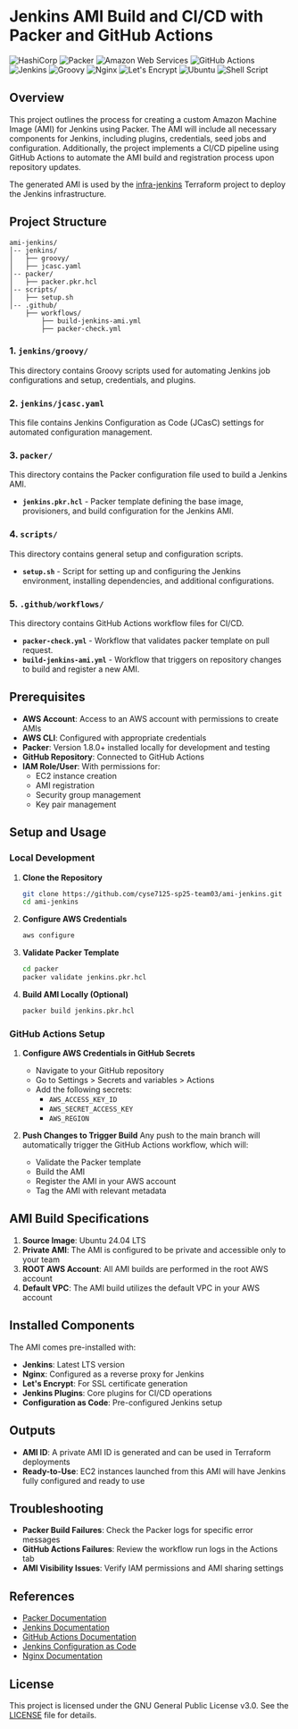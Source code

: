 # Jenkins AMI Build and CI/CD with Packer and GitHub Actions

![HashiCorp](https://img.shields.io/badge/HashiCorp-000000.svg?style=for-the-badge&logo=hashicorp&logoColor=white)
![Packer](https://img.shields.io/badge/Packer-02A8EF.svg?style=for-the-badge&logo=packer&logoColor=white)
![Amazon Web Services](https://img.shields.io/badge/Amazon%20Web%20Services-232F3E.svg?style=for-the-badge&logo=Amazon-Web-Services&logoColor=white)
![GitHub Actions](https://img.shields.io/badge/GitHub_Actions-2088FF.svg?style=for-the-badge&logo=github-actions&logoColor=white)
![Jenkins](https://img.shields.io/badge/Jenkins-D24939.svg?style=for-the-badge&logo=jenkins&logoColor=white)
![Groovy](https://img.shields.io/badge/Groovy-4298B8.svg?style=for-the-badge&logo=Apache-Groovy&logoColor=white)
![Nginx](https://img.shields.io/badge/Nginx-009639.svg?style=for-the-badge&logo=nginx&logoColor=white)
![Let's Encrypt](https://img.shields.io/badge/Let's_Encrypt-003A70.svg?style=for-the-badge&logo=letsencrypt&logoColor=white)
![Ubuntu](https://img.shields.io/badge/Ubuntu-E95420.svg?style=for-the-badge&logo=ubuntu&logoColor=white)
![Shell Script](https://img.shields.io/badge/Shell_Script-121011.svg?style=for-the-badge&logo=gnu-bash&logoColor=white)

## Overview
This project outlines the process for creating a custom Amazon Machine Image (AMI) for Jenkins using Packer. The AMI will include all necessary components for Jenkins, including plugins, credentials, seed jobs and configuration. Additionally, the project implements a CI/CD pipeline using GitHub Actions to automate the AMI build and registration process upon repository updates.

The generated AMI is used by the [infra-jenkins](https://github.com/cyse7125-sp25-team03/infra-jenkins) Terraform project to deploy the Jenkins infrastructure.

## Project Structure
```
ami-jenkins/
│-- jenkins/
│   ├── groovy/
│   ├── jcasc.yaml
│-- packer/
│   ├── packer.pkr.hcl
│-- scripts/
│   ├── setup.sh
│-- .github/
    ├── workflows/
        ├── build-jenkins-ami.yml
        ├── packer-check.yml
```

### 1. `jenkins/groovy/`
This directory contains Groovy scripts used for automating Jenkins job configurations and setup, credentials, and plugins.

### 2. `jenkins/jcasc.yaml`
This file contains Jenkins Configuration as Code (JCasC) settings for automated configuration management.

### 3. `packer/`
This directory contains the Packer configuration file used to build a Jenkins AMI.
- **`jenkins.pkr.hcl`** - Packer template defining the base image, provisioners, and build configuration for the Jenkins AMI.

### 4. `scripts/`
This directory contains general setup and configuration scripts.
- **`setup.sh`** - Script for setting up and configuring the Jenkins environment, installing dependencies, and additional configurations.

### 5. `.github/workflows/`
This directory contains GitHub Actions workflow files for CI/CD.
- **`packer-check.yml`** - Workflow that validates packer template on pull request.
- **`build-jenkins-ami.yml`** - Workflow that triggers on repository changes to build and register a new AMI.

## Prerequisites

- **AWS Account**: Access to an AWS account with permissions to create AMIs
- **AWS CLI**: Configured with appropriate credentials
- **Packer**: Version 1.8.0+ installed locally for development and testing
- **GitHub Repository**: Connected to GitHub Actions
- **IAM Role/User**: With permissions for:
  - EC2 instance creation
  - AMI registration
  - Security group management
  - Key pair management

## Setup and Usage

### Local Development

1. **Clone the Repository**
   ```sh
   git clone https://github.com/cyse7125-sp25-team03/ami-jenkins.git
   cd ami-jenkins
   ```

2. **Configure AWS Credentials**
   ```sh
   aws configure
   ```

3. **Validate Packer Template**
   ```sh
   cd packer
   packer validate jenkins.pkr.hcl
   ```

4. **Build AMI Locally (Optional)**
   ```sh
   packer build jenkins.pkr.hcl
   ```

### GitHub Actions Setup

1. **Configure AWS Credentials in GitHub Secrets**
   - Navigate to your GitHub repository
   - Go to Settings > Secrets and variables > Actions
   - Add the following secrets:
     - `AWS_ACCESS_KEY_ID`
     - `AWS_SECRET_ACCESS_KEY`
     - `AWS_REGION`

2. **Push Changes to Trigger Build**
   Any push to the main branch will automatically trigger the GitHub Actions workflow, which will:
   - Validate the Packer template
   - Build the AMI
   - Register the AMI in your AWS account
   - Tag the AMI with relevant metadata

## AMI Build Specifications

1. **Source Image**: Ubuntu 24.04 LTS
2. **Private AMI**: The AMI is configured to be private and accessible only to your team
3. **ROOT AWS Account**: All AMI builds are performed in the root AWS account
4. **Default VPC**: The AMI build utilizes the default VPC in your AWS account

## Installed Components

The AMI comes pre-installed with:

- **Jenkins**: Latest LTS version
- **Nginx**: Configured as a reverse proxy for Jenkins
- **Let's Encrypt**: For SSL certificate generation
- **Jenkins Plugins**: Core plugins for CI/CD operations
- **Configuration as Code**: Pre-configured Jenkins setup

## Outputs

- **AMI ID**: A private AMI ID is generated and can be used in Terraform deployments
- **Ready-to-Use**: EC2 instances launched from this AMI will have Jenkins fully configured and ready to use

## Troubleshooting

- **Packer Build Failures**: Check the Packer logs for specific error messages
- **GitHub Actions Failures**: Review the workflow run logs in the Actions tab
- **AMI Visibility Issues**: Verify IAM permissions and AMI sharing settings

## References
- [Packer Documentation](https://www.packer.io/docs)
- [Jenkins Documentation](https://www.jenkins.io/doc/)
- [GitHub Actions Documentation](https://docs.github.com/en/actions)
- [Jenkins Configuration as Code](https://www.jenkins.io/projects/jcasc/)
- [Nginx Documentation](https://nginx.org/en/docs/)

## License

This project is licensed under the GNU General Public License v3.0. See the [LICENSE](LICENSE) file for details.